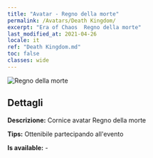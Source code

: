 ```yaml
---
title: "Avatar - Regno della morte"
permalink: /Avatars/Death Kingdom/
excerpt: "Era of Chaos  Regno della morte"
last_modified_at: 2021-04-26
locale: it
ref: "Death Kingdom.md"
toc: false
classes: wide
---
```

 ![Regno della morte](/images/a/avatarFrame_86.png)

## Dettagli

 **Descrizione:** Cornice avatar Regno della morte 

 **Tips:** Ottenibile partecipando all'evento 

 **Is available:**  - 

